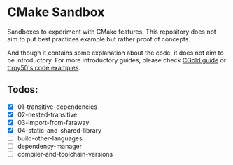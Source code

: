 # CMake Sandbox

Sandboxes to experiment with CMake features. This repository does not aim to put best practices example but rather proof of concepts.

And though it contains some explanation about the code, it does not aim to be introductory. For more introductory guides, please check [CGold guide](https://github.com/ruslo/CGold) or [ttroy50's code examples](https://github.com/ttroy50/cmake-examples).

## Todos:
- [x] 01-transitive-dependencies
- [x] 02-nested-transitive
- [x] 03-import-from-faraway
- [x] 04-static-and-shared-library
- [ ] build-other-languages
- [ ] dependency-manager
- [ ] compiler-and-toolchain-versions